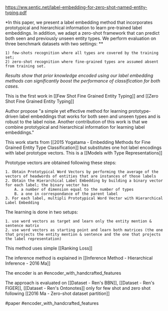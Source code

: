 https://ww.sentic.net/label-embedding-for-zero-shot-named-entity-typing.pdf

*In this paper, we present a label embedding method that incorporates prototypical and hierarchical information to learn pre-trained label embeddings. In addition, we adapt a zero-shot framework that can predict both seen and previously unseen entity types. We perform evaluation on three benchmark datasets with two settings: **
	
	1) few-shots recognition where all types are covered by the training set;  
	2) zero-shot recognition where fine-grained types are assumed absent from training set. 
	
*Results show that prior knowledge encoded using our label embedding methods can significantly boost the performance of classification for both cases.*

This is the first work in [[Few Shot Fine Grained Entity Typing]] and [[Zero Shot Fine Grained Entity Typing]]

Author propose "a simple yet effective method for learning prototype-driven label embeddings that works for both seen and unseen types and is robust to the label noise. Another contribution of this work is that we combine prototypical and hierarchical information for learning label embeddings."

This work starts from [[2015 Yogatama - Embedding Methods for Fine Grained Entity Type Classification]] but substitutes one hot label encodings with label prototype vectors. This is a [[Models with Type Representations]]

Prototype vectors are obtained following these steps:

	1. Obtain Prototypical Word Vectors by performing the average of the vectors of headwords of entities that are instances of those labels
	2. Obtain the Hierarchical Label Embedding by building a binary vector for each label; the binary vector has 
		A. a number of dimension equal to the number of types
		B. a one in correspondance of the parent label
	3. For each label, multipli Prototypical Word Vector with Hierarchical Label Embedding

The learning is done in two setups:

	1. use word vectors as target and learn only the entity mention & sentence matrix
	2. use word vectors as starting point and learn both matrices (the one that projects the entity mention & sentence and the one that projects the label representation)
	
This method uses simple [[Ranking Loss]]

The inference method is explained in [[Inference Method - Hierarchical Inference - 2016 Ma]] 

The encoder is an #encoder_with_handcrafted_features 

The approach is evaluated on [[Dataset - Ren's BBN]], [[Dataset - Ren's FIGER]], [[Dataset - Ren's Ontonotes]] only for few shot and zero shot following [[2016 Ma - Zero-shot dataset partition]]

#paper #encoder_with_handcrafted_features 
